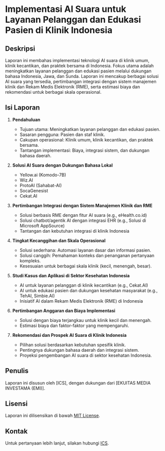 # Implementasi AI Suara untuk Layanan Pelanggan dan Edukasi Pasien di Klinik Indonesia

## Deskripsi
Laporan ini membahas implementasi teknologi AI suara di klinik umum, klinik kecantikan, dan praktek bersama di Indonesia. Fokus utama adalah meningkatkan layanan pelanggan dan edukasi pasien melalui dukungan bahasa Indonesia, Jawa, dan Sunda. Laporan ini mencakup berbagai solusi AI suara yang tersedia, pertimbangan integrasi dengan sistem manajemen klinik dan Rekam Medis Elektronik (RME), serta estimasi biaya dan rekomendasi untuk berbagai skala operasional.

## Isi Laporan
1. **Pendahuluan**
   - Tujuan utama: Meningkatkan layanan pelanggan dan edukasi pasien.
   - Sasaran pengguna: Pasien dan staf klinik.
   - Cakupan operasional: Klinik umum, klinik kecantikan, dan praktek bersama.
   - Tantangan implementasi: Biaya, integrasi sistem, dan dukungan bahasa daerah.

2. **Solusi AI Suara dengan Dukungan Bahasa Lokal**
   - Yellow.ai (Komodo-7B)
   - Wiz.AI
   - ProtoAI (Sahabat-AI)
   - SocaGenesist
   - Cekat.AI

3. **Pertimbangan Integrasi dengan Sistem Manajemen Klinik dan RME**
   - Solusi berbasis RME dengan fitur AI suara (e.g., eHealth.co.id)
   - Solusi chatbot/agentik AI dengan integrasi EHR (e.g., Solusi di Microsoft AppSource)
   - Tantangan dan kebutuhan integrasi di klinik Indonesia

4. **Tingkat Kecanggihan dan Skala Operasional**
   - Solusi sederhana: Automasi layanan dasar dan informasi pasien.
   - Solusi canggih: Pemahaman konteks dan penanganan pertanyaan kompleks.
   - Kesesuaian untuk berbagai skala klinik (kecil, menengah, besar).

5. **Studi Kasus dan Aplikasi di Sektor Kesehatan Indonesia**
   - AI untuk layanan pelanggan di klinik kecantikan (e.g., Cekat.AI)
   - AI untuk edukasi pasien dan dukungan kesehatan masyarakat (e.g., TehAI, Simbie.AI)
   - Inisiatif AI dalam Rekam Medis Elektronik (RME) di Indonesia

6. **Pertimbangan Anggaran dan Biaya Implementasi**
   - Solusi dengan biaya terjangkau untuk klinik kecil dan menengah.
   - Estimasi biaya dan faktor-faktor yang mempengaruhi.

7. **Rekomendasi dan Prospek AI Suara di Klinik Indonesia**
   - Pilihan solusi berdasarkan kebutuhan spesifik klinik.
   - Pentingnya dukungan bahasa daerah dan integrasi sistem.
   - Proyeksi pengembangan AI suara di sektor kesehatan Indonesia.

## Penulis
Laporan ini disusun oleh [ICS], dengan dukungan dari [EKUITAS MEDIA INVESTAMA (EMI)].

## Lisensi
Laporan ini dilisensikan di bawah [MIT License](LICENSE).

## Kontak
Untuk pertanyaan lebih lanjut, silakan hubungi [ICS](mailto:ics@iname.com).